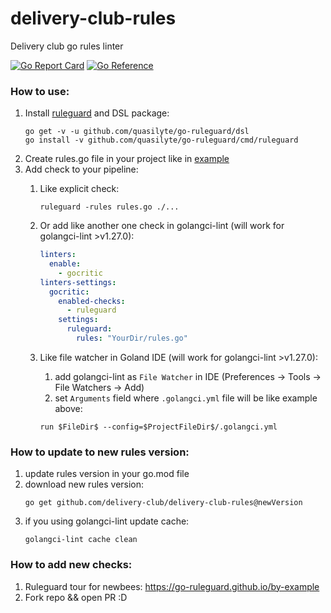 # delivery-club-rules

Delivery club go rules linter

[![Go Report Card](https://goreportcard.com/badge/github.com/delivery-club/delivery-club-rules)](https://goreportcard.com/report/github.com/delivery-club/delivery-club-rules)
[![Go Reference](https://pkg.go.dev/badge/github.com/delivery-club/delivery-club-rules.svg)](https://pkg.go.dev/github.com/delivery-club/delivery-club-rules)

### How to use:

1. Install [ruleguard](https://github.com/quasilyte/go-ruleguard) and DSL package:
      ```shell
      go get -v -u github.com/quasilyte/go-ruleguard/dsl
      go install -v github.com/quasilyte/go-ruleguard/cmd/ruleguard
      ```
2. Create rules.go file in your project like in [example](https://github.com/delivery-club/delivery-club-rules/tree/main/example/rules.go)
3. Add check to your pipeline:
   1. Like explicit check:
      ``` shell
      ruleguard -rules rules.go ./...
      ```

   2. Or add like another one check in golangci-lint (will work for golangci-lint >v1.27.0):

       ``` yaml
       linters:
         enable:
           - gocritic
       linters-settings:
         gocritic:
           enabled-checks:
             - ruleguard
           settings:
             ruleguard:
               rules: "YourDir/rules.go"
       ```
   3. Like file watcher in Goland IDE (will work for golangci-lint >v1.27.0):
      1. add golangci-lint as `File Watcher` in IDE (Preferences -> Tools -> File Watchers -> Add)
      2. set `Arguments` field where `.golangci.yml` file will be like example above:

      ```
      run $FileDir$ --config=$ProjectFileDir$/.golangci.yml
      ```
### How to update to new rules version:
   1. update rules version in your go.mod file
   2. download new rules version:
      ```shell
      go get github.com/delivery-club/delivery-club-rules@newVersion
      ```
   3. if you using golangci-lint update cache:
      ```shell
      golangci-lint cache clean
      ```

### How to add new checks:

1. Ruleguard tour for newbees: https://go-ruleguard.github.io/by-example
2. Fork repo && open PR :D
